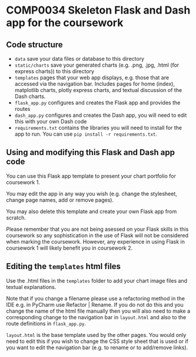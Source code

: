 # COMP0034 Skeleton Flask and Dash app for the coursework

## Code structure
- `data` save your data files or database to this directory
- `static/charts` save your generated charts (e.g. .png, .jpg, .html (for express charts)) to this directory
- `templates` pages that your web app displays, e.g. those that are accessed via the navigation bar. Includes pages for home (index), matplotlib charts, plotly express charts, and textual discussion of the Dash charts.
- `flask_app.py` configures and creates the Flask app and provides the routes
- `dash_app.py` configures and creates the Dash app, you will need to edit this with your own Dash code
- `requirements.txt` contains the libraries you will need to install for the app to run. You can use `pip install -r requirements.txt`.

## Using and modifying this Flask and Dash app code
You can use this Flask app template to present your chart portfolio for coursework 1.

You may edit the app in any way you wish (e.g. change the stylesheet, change page names, add or remove pages).

You may also delete this template and create your own Flask app from scratch. 

Please remember that you are not being asessed on your Flask skills in this coursework so any sophistication in the use of Flask will not be considered when marking the coursework. 
However, any experience in using Flask in coursework 1 will likely benefit you in coursework 2.

## Editing the `templates` html files
Use the .html files in the `templates` folder to add your chart image files and textual explanations.

Note that if you change a filename please use a refactoring method in the IDE e.g. in PyCharm use Refactor | Rename. If you do not do this and you change the name of the html file manually then you will also need to make a corresponding change to the navigation bar in `layout.html` and also to the route definitions in `flask_app.py`.

`layout.html` is the base template used by the other pages. You would only need to edit this if you wish to change the CSS style sheet that is used or if you want to edit the navigation bar (e.g. to rename or to add/remove links).

